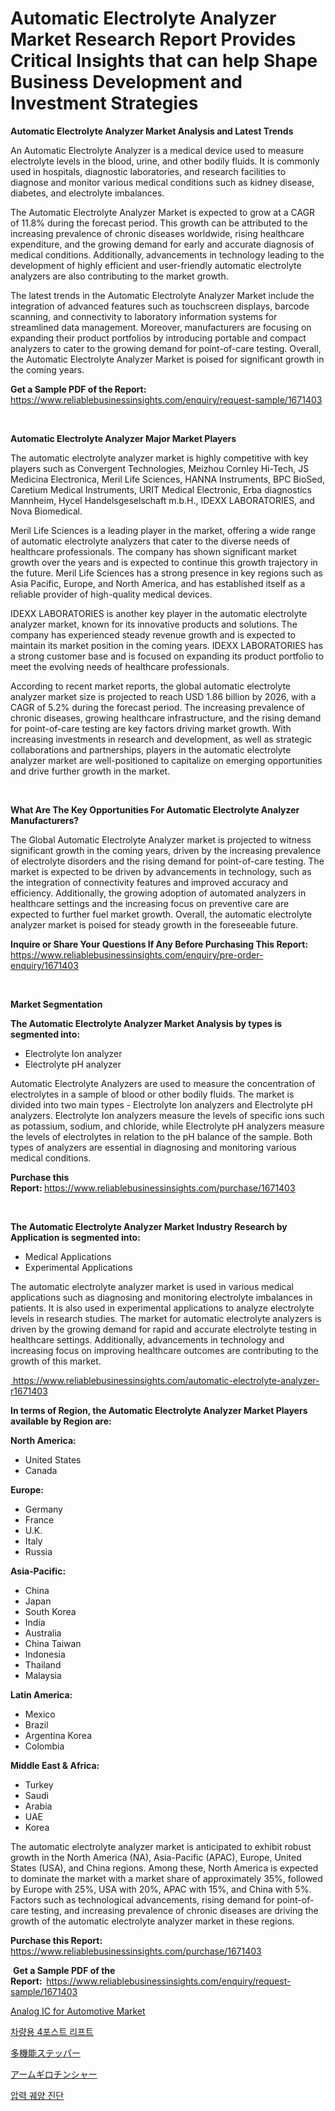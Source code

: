 <p><h1>Automatic Electrolyte Analyzer Market Research Report Provides Critical Insights that can help Shape Business Development and Investment Strategies</h1></p><p><strong>Automatic Electrolyte Analyzer Market Analysis and Latest Trends</strong></p>
<p><p>An Automatic Electrolyte Analyzer is a medical device used to measure electrolyte levels in the blood, urine, and other bodily fluids. It is commonly used in hospitals, diagnostic laboratories, and research facilities to diagnose and monitor various medical conditions such as kidney disease, diabetes, and electrolyte imbalances.</p><p>The Automatic Electrolyte Analyzer Market is expected to grow at a CAGR of 11.8% during the forecast period. This growth can be attributed to the increasing prevalence of chronic diseases worldwide, rising healthcare expenditure, and the growing demand for early and accurate diagnosis of medical conditions. Additionally, advancements in technology leading to the development of highly efficient and user-friendly automatic electrolyte analyzers are also contributing to the market growth.</p><p>The latest trends in the Automatic Electrolyte Analyzer Market include the integration of advanced features such as touchscreen displays, barcode scanning, and connectivity to laboratory information systems for streamlined data management. Moreover, manufacturers are focusing on expanding their product portfolios by introducing portable and compact analyzers to cater to the growing demand for point-of-care testing. Overall, the Automatic Electrolyte Analyzer Market is poised for significant growth in the coming years.</p></p>
<p><strong>Get a Sample PDF of the Report:&nbsp;</strong> <a href="https://www.reliablebusinessinsights.com/enquiry/request-sample/1671403">https://www.reliablebusinessinsights.com/enquiry/request-sample/1671403</a></p>
<p>&nbsp;</p>
<p><strong>Automatic Electrolyte Analyzer Major Market Players</strong></p>
<p><p>The automatic electrolyte analyzer market is highly competitive with key players such as Convergent Technologies, Meizhou Cornley Hi-Tech, JS Medicina Electronica, Meril Life Sciences, HANNA Instruments, BPC BioSed, Caretium Medical Instruments, URIT Medical Electronic, Erba diagnostics Mannheim, Hycel Handelsgeselschaft m.b.H., IDEXX LABORATORIES, and Nova Biomedical.</p><p>Meril Life Sciences is a leading player in the market, offering a wide range of automatic electrolyte analyzers that cater to the diverse needs of healthcare professionals. The company has shown significant market growth over the years and is expected to continue this growth trajectory in the future. Meril Life Sciences has a strong presence in key regions such as Asia Pacific, Europe, and North America, and has established itself as a reliable provider of high-quality medical devices.</p><p>IDEXX LABORATORIES is another key player in the automatic electrolyte analyzer market, known for its innovative products and solutions. The company has experienced steady revenue growth and is expected to maintain its market position in the coming years. IDEXX LABORATORIES has a strong customer base and is focused on expanding its product portfolio to meet the evolving needs of healthcare professionals.</p><p>According to recent market reports, the global automatic electrolyte analyzer market size is projected to reach USD 1.86 billion by 2026, with a CAGR of 5.2% during the forecast period. The increasing prevalence of chronic diseases, growing healthcare infrastructure, and the rising demand for point-of-care testing are key factors driving market growth. With increasing investments in research and development, as well as strategic collaborations and partnerships, players in the automatic electrolyte analyzer market are well-positioned to capitalize on emerging opportunities and drive further growth in the market.</p></p>
<p>&nbsp;</p>
<p><strong>What Are The Key Opportunities For Automatic Electrolyte Analyzer Manufacturers?</strong></p>
<p><p>The Global Automatic Electrolyte Analyzer market is projected to witness significant growth in the coming years, driven by the increasing prevalence of electrolyte disorders and the rising demand for point-of-care testing. The market is expected to be driven by advancements in technology, such as the integration of connectivity features and improved accuracy and efficiency. Additionally, the growing adoption of automated analyzers in healthcare settings and the increasing focus on preventive care are expected to further fuel market growth. Overall, the automatic electrolyte analyzer market is poised for steady growth in the foreseeable future.</p></p>
<p><strong>Inquire or Share Your Questions If Any Before Purchasing This Report:</strong> <a href="https://www.reliablebusinessinsights.com/enquiry/pre-order-enquiry/1671403">https://www.reliablebusinessinsights.com/enquiry/pre-order-enquiry/1671403</a></p>
<p>&nbsp;</p>
<p><strong>Market Segmentation</strong></p>
<p><strong>The Automatic Electrolyte Analyzer Market Analysis by types is segmented into:</strong></p>
<p><ul><li>Electrolyte Ion analyzer</li><li>Electrolyte pH analyzer</li></ul></p>
<p><p>Automatic Electrolyte Analyzers are used to measure the concentration of electrolytes in a sample of blood or other bodily fluids. The market is divided into two main types - Electrolyte Ion analyzers and Electrolyte pH analyzers. Electrolyte Ion analyzers measure the levels of specific ions such as potassium, sodium, and chloride, while Electrolyte pH analyzers measure the levels of electrolytes in relation to the pH balance of the sample. Both types of analyzers are essential in diagnosing and monitoring various medical conditions.</p></p>
<p><strong>Purchase this Report:&nbsp;</strong><a href="https://www.reliablebusinessinsights.com/purchase/1671403">https://www.reliablebusinessinsights.com/purchase/1671403</a></p>
<p>&nbsp;</p>
<p><strong>The Automatic Electrolyte Analyzer Market Industry Research by Application is segmented into:</strong></p>
<p><ul><li>Medical Applications</li><li>Experimental Applications</li></ul></p>
<p><p>The automatic electrolyte analyzer market is used in various medical applications such as diagnosing and monitoring electrolyte imbalances in patients. It is also used in experimental applications to analyze electrolyte levels in research studies. The market for automatic electrolyte analyzers is driven by the growing demand for rapid and accurate electrolyte testing in healthcare settings. Additionally, advancements in technology and increasing focus on improving healthcare outcomes are contributing to the growth of this market.</p></p>
<p><a href="https://www.reliablebusinessinsights.com/automatic-electrolyte-analyzer-r1671403">&nbsp;https://www.reliablebusinessinsights.com/automatic-electrolyte-analyzer-r1671403</a></p>
<p><strong>In terms of Region, the Automatic Electrolyte Analyzer Market Players available by Region are:</strong></p>
<p>
    <p> <strong> North America: </strong>
        <ul>
            <li>United States</li>
            <li>Canada</li>
        </ul>
        </p> 
    <p> <strong> Europe: </strong>
        <ul>
            <li>Germany</li>
            <li>France</li>
            <li>U.K.</li>
            <li>Italy</li>
            <li>Russia</li>
        </ul>
        </p> 
    <p> <strong> Asia-Pacific: </strong>
        <ul>
            <li>China</li>
            <li>Japan</li>
            <li>South Korea</li>
            <li>India</li>
            <li>Australia</li>
            <li>China Taiwan</li>
            <li>Indonesia</li>
            <li>Thailand</li>
            <li>Malaysia</li>
        </ul>
        </p> 
    <p> <strong> Latin America: </strong>
        <ul>
            <li>Mexico</li>
            <li>Brazil</li>
            <li>Argentina Korea</li>
            <li>Colombia</li>
        </ul>
        </p> 
    <p> <strong> Middle East & Africa: </strong>
        <ul>
            <li>Turkey</li>
            <li>Saudi</li>
            <li>Arabia</li>
            <li>UAE</li>
            <li>Korea</li>
        </ul>
    </p>
    </p>
<p><p>The automatic electrolyte analyzer market is anticipated to exhibit robust growth in the North America (NA), Asia-Pacific (APAC), Europe, United States (USA), and China regions. Among these, North America is expected to dominate the market with a market share of approximately 35%, followed by Europe with 25%, USA with 20%, APAC with 15%, and China with 5%. Factors such as technological advancements, rising demand for point-of-care testing, and increasing prevalence of chronic diseases are driving the growth of the automatic electrolyte analyzer market in these regions.</p></p>
<p><strong>Purchase this Report: </strong><a href="https://www.reliablebusinessinsights.com/purchase/1671403">https://www.reliablebusinessinsights.com/purchase/1671403</a></p>
<p>&nbsp;<strong>Get a Sample PDF of the Report:&nbsp;&nbsp;</strong><a href="https://www.reliablebusinessinsights.com/enquiry/request-sample/1671403">https://www.reliablebusinessinsights.com/enquiry/request-sample/1671403</a></p>
<p><strong></strong></p>
<p><p><a href="https://issuu.com/reportprime-2/docs/analog-ic-for-automotive-market-size-2030.pptx">Analog IC for Automotive Market</a></p><p><a href="https://medium.com/@ralphyjames/%EC%9E%90%EB%8F%99%EC%B0%A8-4%ED%8F%AC%EC%8A%A4%ED%8A%B8-%EB%A6%AC%ED%94%84%ED%8A%B8-%EC%8B%9C%EC%9E%A5-%EB%B3%B4%EA%B3%A0%EC%84%9C%EB%8A%94%EC%9D%B4-%EC%8B%9C%EC%9E%A5%EC%9D%98-%EC%B5%9C%EC%8B%A0-%ED%8A%B8%EB%A0%8C%EB%93%9C-%EB%B0%8F-%EC%84%B1%EC%9E%A5-%EA%B8%B0%ED%9A%8C%EB%A5%BC-%EB%B3%B4%EC%97%AC%EC%A4%8D%EB%8B%88%EB%8B%A4-6ff008b6dcac">차량용 4포스트 리프트</a></p><p><a href="https://medium.com/@reannakling/%E3%83%9E%E3%83%AB%E3%83%81%E6%A9%9F%E8%83%BD%E3%82%B9%E3%83%86%E3%83%83%E3%83%91%E3%83%BC%E5%B8%82%E5%A0%B4%E3%81%AE%E5%B1%95%E6%9C%9B-%E7%94%A3%E6%A5%AD%E6%A6%82%E8%A6%81%E3%81%A8%E4%BA%88%E6%B8%AC-2024%E5%B9%B4%E3%81%8B%E3%82%892031%E5%B9%B4-3de8ebf03da0">多機能ステッパー</a></p><p><a href="https://github.com/ddwcuskozol07187/Market-Research-Report-List-2/blob/main/6288222106906.md">アームギロチンシャー</a></p><p><a href="https://github.com/DavidRobb19/Market-Research-Report-List-1/blob/main/2414306100840.md">압력 궤양 진단</a></p></p>
